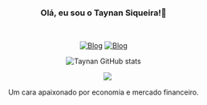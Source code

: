 
<DIV align="center">

<div style="text-align: center;">

### Olá, eu sou o Taynan Siqueira!👋


</br>


[![Blog](https://img.shields.io/badge/LinkedIn-0077B5?style=for-the-badge&logo=linkedin&logoColor=white)](https://www.linkedin.com/in/taynan-siqueira-0018491b5/)
[![Blog](https://img.shields.io/badge/Instagram-E4405F?style=for-the-badge&logo=instagram&logoColor=white)](https://www.instagram.com/t.martins.s/)

![Taynan GitHub stats](https://github-readme-stats.vercel.app/api?username=taynansiqueira&show_icons=true&theme=codeSTACKr)


<img style="float: right; position: absolute;"  src="https://komarev.com/ghpvc/?username=taynansiqueira&color=blue&style=plastic"> 

</br>

Um cara apaixonado por economia e mercado financeiro.
</DIV>
</DIV>
